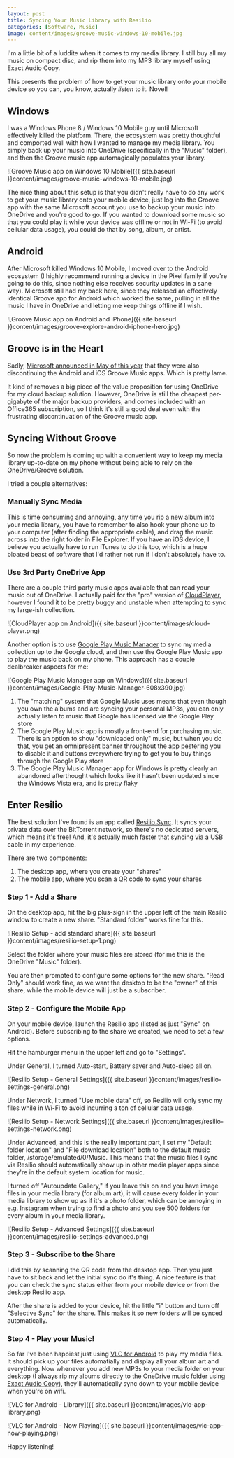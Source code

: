 ```yaml
---
layout: post
title: Syncing Your Music Library with Resilio
categories: [Software, Music]
image: content/images/groove-music-windows-10-mobile.jpg
---
```


I'm a little bit of a luddite when it comes to my media library. I still
buy all my music on compact disc, and rip them into my MP3 library myself
using Exact Audio Copy.

This presents the problem of how to get your music library onto your mobile
device so you can, you know, actually *listen* to it. Novel!

## Windows

I was a Windows Phone 8 / Windows 10 Mobile guy until Microsoft effectively
killed the platform. There, the ecosystem was pretty thoughtful and comported
well with how I wanted to manage my media library. You simply back up your
music into OneDrive (specifically in the "Music" folder), and then the Groove
music app automagically populates your library.

![Groove Music app on Windows 10 Mobile]({{ site.baseurl }}content/images/groove-music-windows-10-mobile.jpg)

The nice thing about this setup is that you didn't really have to do any work
to get your music library onto your mobile device, just log into the Groove
app with the same Microsoft account you use to backup your music into OneDrive
and you're good to go. If you wanted to download some music so that you could
play it while your device was offline or not in Wi-Fi (to avoid cellular data usage),
you could do that by song, album, or artist.

## Android

After Microsoft killed Windows 10 Mobile, I moved over to the Android ecosystem (I highly
recommend running a device in the Pixel family if you're going to do this, since nothing
else receives security updates in a sane way). Microsoft still had my back here, since
they released an effectively identical Groove app for Android which worked the same,
pulling in all the music I have in OneDrive and letting me keep things offline if I wish.

![Groove Music app on Android and iPhone]({{ site.baseurl }}content/images/groove-explore-android-iphone-hero.jpg)

## Groove is in the Heart

Sadly, [Microsoft announced in May of this year](https://support.microsoft.com/en-us/help/4046109/groove-music-and-spotify-faq)
that they were also discontinuing the Android and iOS Groove Music apps. Which is pretty lame.

It kind of removes a big piece of the value proposition for using OneDrive for my cloud
backup solution. However, OneDrive is still the cheapest per-gigabyte of the major
backup providers, and comes included with an Office365 subscription, so I think it's still
a good deal even with the frustrating discontinuation of the Groove music app.

## Syncing Without Groove

So now the problem is coming up with a convenient way to keep my media library up-to-date
on my phone without being able to rely on the OneDrive/Groove solution. 

I tried a couple alternatives:

### Manually Sync Media

This is time consuming and annoying, any time you rip a new album into your media library,
you have to remember to also hook your phone up to your computer (after finding the appropriate cable),
and drag the music across into the right folder in File Explorer. If you have an iOS device, I
believe you actually have to run iTunes to do this too, which is a huge bloated beast of software
that I'd rather not run if I don't absolutely have to.

### Use 3rd Party OneDrive App

There are a couple third party music apps available that can read your music out of OneDrive.
I actually paid for the "pro" version of [CloudPlayer](https://play.google.com/store/apps/details?id=com.doubleTwist.cloudPlayer&hl=en),
however I found it to be pretty buggy and unstable when attempting to sync my large-ish collection.

![CloudPlayer app on Android]({{ site.baseurl }}content/images/cloud-player.png)

Another option is to use [Google Play Music Manager](https://support.google.com/googleplaymusic/answer/1075570?hl=en)
to sync my media collection up to the Google cloud, and then use the Google Play Music app to play the
music back on my phone. This approach has a couple dealbreaker aspects for me:

![Google Play Music Manager app on Windows]({{ site.baseurl }}content/images/Google-Play-Music-Manager-608x390.jpg)

1. The "matching" system that Google Music uses means that even though you own the albums and are syncing your personal MP3s, you can only actually listen to music that Google has licensed via the Google Play store
2. The Google Play Music app is mostly a front-end for purchasing music. There is an option to show "downloaded only" music, but when you do that, you get an omnipresent banner throughout the app pestering you to disable it and buttons everywhere trying to get you to buy things through the Google Play store
3. The Google Play Music Manager app for Windows is pretty clearly an abandoned afterthought which looks like it hasn't been updated since the Windows Vista era, and is pretty flaky

## Enter Resilio

The best solution I've found is an app called [Resilio Sync](https://www.resilio.com/). It syncs your private data over the BitTorrent network, so there's no dedicated servers, which means it's free! And, it's actually much faster that syncing via a USB cable in my experience.

There are two components:

1. The desktop app, where you create your "shares"
2. The mobile app, where you scan a QR code to sync your shares

### Step 1 - Add a Share

On the desktop app, hit the big plus-sign in the upper left of the main Resilio window to create a new share. "Standard folder" works fine for this.

![Resilio Setup - add standard share]({{ site.baseurl }}content/images/resilio-setup-1.png)

Select the folder where your music files are stored (for me this is the OneDrive "Music" folder).

You are then prompted to configure some options for the new share. "Read Only" should work fine, as we want the desktop to be the "owner" of this share,
while the mobile device will just be a subscriber.

### Step 2 - Configure the Mobile App

On your mobile device, launch the Resilio app (listed as just "Sync" on Android). Before subscribing to the share we created, we need to set a few options.

Hit the hamburger menu in the upper left and go to "Settings".

Under General, I turned Auto-start, Battery saver and Auto-sleep all on.

![Resilio Setup - General Settings]({{ site.baseurl }}content/images/resilio-settings-general.png)

Under Network, I turned "Use mobile data" off, so Resilio will only sync my files while in Wi-Fi to avoid incurring a ton of cellular data usage.

![Resilio Setup - Network Settings]({{ site.baseurl }}content/images/resilio-settings-network.png)

Under Advanced, and this is the really important part, I set my "Default folder location" and "File download location" both to the default music folder, /storage/emulated/0/Music. This means that the music files I sync via Resilio should automatically show up in other media player apps since they're in the default system location for music. 

I turned off "Autoupdate Gallery," if you leave this on and you have image files in your media library (for album art),
it will cause every folder in your media library to show up as if it's a photo folder, which can be annoying in e.g. Instagram when trying to find a photo
and you see 500 folders for every album in your media library.

![Resilio Setup - Advanced Settings]({{ site.baseurl }}content/images/resilio-settings-advanced.png)

### Step 3 - Subscribe to the Share

I did this by scanning the QR code from the desktop app. Then you just have to sit back and let the initial sync do it's thing. A nice feature is that you
can check the sync status either from your mobile device *or* from the desktop Resilio app.

After the share is added to your device, hit the little "i" button and turn off "Selective Sync" for the share. This makes it so new folders will be synced automatically.

### Step 4 - Play your Music!

So far I've been happiest just using [VLC for Android](https://play.google.com/store/apps/details?id=org.videolan.vlc&hl=en_GB) to play my media files. It should pick up your files automatially and display all your album art and everything. Now whenever you add new MP3s to your media folder on your desktop
(I always rip my albums directly to the OneDrive music folder using [Exact Audio Copy](http://exactaudiocopy.de/)), they'll automatically sync down to your mobile device when you're on
wifi.

![VLC for Android - Library]({{ site.baseurl }}content/images/vlc-app-library.png)

![VLC for Android - Now Playing]({{ site.baseurl }}content/images/vlc-app-now-playing.png)

Happy listening!